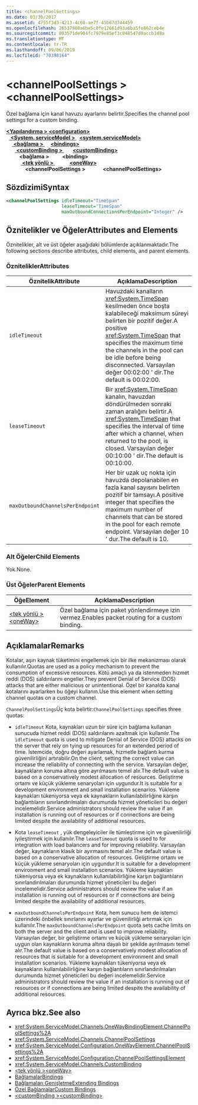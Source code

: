 ```yaml
---
title: <channelPoolSettings>
ms.date: 03/30/2017
ms.assetid: 4755f3d3-4213-4c68-ae7f-45b67d744459
ms.openlocfilehash: 26537980a6be5c0fe12661d93a6ba5fe862ceb4e
ms.sourcegitcommit: 093571de904fc7979e85ef3c048547d0accb1d8a
ms.translationtype: MT
ms.contentlocale: tr-TR
ms.lasthandoff: 09/06/2019
ms.locfileid: "70398164"
---
```

# <a name="channelpoolsettings"></a><span data-ttu-id="48a60-101">\<channelPoolSettings ></span><span class="sxs-lookup"><span data-stu-id="48a60-101">\<channelPoolSettings></span></span>
<span data-ttu-id="48a60-102">Özel bağlama için kanal havuzu ayarlarını belirtir.</span><span class="sxs-lookup"><span data-stu-id="48a60-102">Specifies the channel pool settings for a custom binding.</span></span>  
  
<span data-ttu-id="48a60-103">[ **\<Yapılandırma >** ](../configuration-element.md)</span><span class="sxs-lookup"><span data-stu-id="48a60-103">[**\<configuration>**](../configuration-element.md)</span></span>\
<span data-ttu-id="48a60-104">&nbsp;&nbsp;[ **\<System. serviceModel >** ](system-servicemodel.md)</span><span class="sxs-lookup"><span data-stu-id="48a60-104">&nbsp;&nbsp;[**\<system.serviceModel>**](system-servicemodel.md)</span></span>\
<span data-ttu-id="48a60-105">&nbsp;&nbsp;&nbsp;&nbsp;[ **\<bağlama >** ](bindings.md)</span><span class="sxs-lookup"><span data-stu-id="48a60-105">&nbsp;&nbsp;&nbsp;&nbsp;[**\<bindings>**](bindings.md)</span></span>\
<span data-ttu-id="48a60-106">&nbsp;&nbsp;&nbsp;&nbsp;&nbsp;&nbsp;[ **\<customBinding >** ](custombinding.md)</span><span class="sxs-lookup"><span data-stu-id="48a60-106">&nbsp;&nbsp;&nbsp;&nbsp;&nbsp;&nbsp;[**\<customBinding>**](custombinding.md)</span></span>\
<span data-ttu-id="48a60-107">&nbsp;&nbsp;&nbsp;&nbsp;&nbsp;&nbsp;&nbsp;&nbsp; **\<bağlama >** </span><span class="sxs-lookup"><span data-stu-id="48a60-107">&nbsp;&nbsp;&nbsp;&nbsp;&nbsp;&nbsp;&nbsp;&nbsp;**\<binding>**</span></span>\
<span data-ttu-id="48a60-108">&nbsp;&nbsp;&nbsp;&nbsp;&nbsp;&nbsp;&nbsp;&nbsp;&nbsp;&nbsp;[ **\<tek yönlü >** ](oneway.md)</span><span class="sxs-lookup"><span data-stu-id="48a60-108">&nbsp;&nbsp;&nbsp;&nbsp;&nbsp;&nbsp;&nbsp;&nbsp;&nbsp;&nbsp;[**\<oneWay>**](oneway.md)</span></span>\
<span data-ttu-id="48a60-109">&nbsp;&nbsp;&nbsp;&nbsp;&nbsp;&nbsp;&nbsp;&nbsp;&nbsp;&nbsp;&nbsp;&nbsp; **\<channelPoolSettings >**</span><span class="sxs-lookup"><span data-stu-id="48a60-109">&nbsp;&nbsp;&nbsp;&nbsp;&nbsp;&nbsp;&nbsp;&nbsp;&nbsp;&nbsp;&nbsp;&nbsp;**\<channelPoolSettings>**</span></span>  
  
## <a name="syntax"></a><span data-ttu-id="48a60-110">Sözdizimi</span><span class="sxs-lookup"><span data-stu-id="48a60-110">Syntax</span></span>  
  
```xml  
<channelPoolSettings idleTimeout="TimeSpan"
                     leaseTimeout="TimeSpan"
                     maxOutboundConnectionsPerEndpoint="Integer" />
```  
  
## <a name="attributes-and-elements"></a><span data-ttu-id="48a60-111">Öznitelikler ve Öğeler</span><span class="sxs-lookup"><span data-stu-id="48a60-111">Attributes and Elements</span></span>  
 <span data-ttu-id="48a60-112">Öznitelikler, alt ve üst öğeler aşağıdaki bölümlerde açıklanmaktadır.</span><span class="sxs-lookup"><span data-stu-id="48a60-112">The following sections describe attributes, child elements, and parent elements.</span></span>  
  
### <a name="attributes"></a><span data-ttu-id="48a60-113">Öznitelikler</span><span class="sxs-lookup"><span data-stu-id="48a60-113">Attributes</span></span>  
  
|<span data-ttu-id="48a60-114">Öznitelik</span><span class="sxs-lookup"><span data-stu-id="48a60-114">Attribute</span></span>|<span data-ttu-id="48a60-115">Açıklama</span><span class="sxs-lookup"><span data-stu-id="48a60-115">Description</span></span>|  
|---------------|-----------------|  
|`idleTimeout`|<span data-ttu-id="48a60-116">Havuzdaki kanalların <xref:System.TimeSpan> kesilmeden önce boşta kalabileceği maksimum süreyi belirten bir pozitif değer.</span><span class="sxs-lookup"><span data-stu-id="48a60-116">A positive <xref:System.TimeSpan> that specifies the maximum time the channels in the pool can be idle before being disconnected.</span></span> <span data-ttu-id="48a60-117">Varsayılan değer 00:02:00 ' dir.</span><span class="sxs-lookup"><span data-stu-id="48a60-117">The default is 00:02:00.</span></span>|  
|`leaseTimeout`|<span data-ttu-id="48a60-118">Bir <xref:System.TimeSpan> kanalın, havuzdan döndürülmeden sonraki zaman aralığını belirtir.</span><span class="sxs-lookup"><span data-stu-id="48a60-118">A <xref:System.TimeSpan> that specifies the interval of time after which a channel, when returned to the pool, is closed.</span></span> <span data-ttu-id="48a60-119">Varsayılan değer 00:10:00 ' dir.</span><span class="sxs-lookup"><span data-stu-id="48a60-119">The default is 00:10:00.</span></span>|  
|`maxOutboundChannelsPerEndpoint`|<span data-ttu-id="48a60-120">Her bir uzak uç nokta için havuzda depolanabilen en fazla kanal sayısını belirten pozitif bir tamsayı.</span><span class="sxs-lookup"><span data-stu-id="48a60-120">A positive integer that specifies the maximum number of channels that can be stored in the pool for each remote endpoint.</span></span> <span data-ttu-id="48a60-121">Varsayılan değer 10 ' dur.</span><span class="sxs-lookup"><span data-stu-id="48a60-121">The default is 10.</span></span>|  
  
### <a name="child-elements"></a><span data-ttu-id="48a60-122">Alt Öğeler</span><span class="sxs-lookup"><span data-stu-id="48a60-122">Child Elements</span></span>  
 <span data-ttu-id="48a60-123">Yok.</span><span class="sxs-lookup"><span data-stu-id="48a60-123">None.</span></span>  
  
### <a name="parent-elements"></a><span data-ttu-id="48a60-124">Üst Öğeler</span><span class="sxs-lookup"><span data-stu-id="48a60-124">Parent Elements</span></span>  
  
|<span data-ttu-id="48a60-125">Öğe</span><span class="sxs-lookup"><span data-stu-id="48a60-125">Element</span></span>|<span data-ttu-id="48a60-126">Açıklama</span><span class="sxs-lookup"><span data-stu-id="48a60-126">Description</span></span>|  
|-------------|-----------------|  
|[<span data-ttu-id="48a60-127">\<tek yönlü ></span><span class="sxs-lookup"><span data-stu-id="48a60-127">\<oneWay></span></span>](oneway.md)|<span data-ttu-id="48a60-128">Özel bağlama için paket yönlendirmeye izin vermez.</span><span class="sxs-lookup"><span data-stu-id="48a60-128">Enables packet routing for a custom binding.</span></span>|  
  
## <a name="remarks"></a><span data-ttu-id="48a60-129">Açıklamalar</span><span class="sxs-lookup"><span data-stu-id="48a60-129">Remarks</span></span>  
 <span data-ttu-id="48a60-130">Kotalar, aşırı kaynak tüketimini engellemek için bir ilke mekanizması olarak kullanılır.</span><span class="sxs-lookup"><span data-stu-id="48a60-130">Quotas are used as a policy mechanism to prevent the consumption of excessive resources.</span></span> <span data-ttu-id="48a60-131">Kötü amaçlı ya da istenmeden hizmet reddi (DOS) saldırılarını engeller.</span><span class="sxs-lookup"><span data-stu-id="48a60-131">They prevent Denial of Service (DOS) attacks that are either malicious or unintentional.</span></span> <span data-ttu-id="48a60-132">Özel bir kanalda kanal kotalarını ayarlarken bu öğeyi kullanın.</span><span class="sxs-lookup"><span data-stu-id="48a60-132">Use this element when setting channel quotas on a custom channel.</span></span>  
  
 <span data-ttu-id="48a60-133">`ChannelPoolSettings`Üç kota belirtir:</span><span class="sxs-lookup"><span data-stu-id="48a60-133">`ChannelPoolSettings` specifies three quotas:</span></span>  
  
- <span data-ttu-id="48a60-134">`idleTimeout` Kota, kaynakları uzun bir süre için bağlama kullanan sunucuda hizmet reddi (DOS) saldırılarını azaltmak için kullanılır.</span><span class="sxs-lookup"><span data-stu-id="48a60-134">The `idleTimeout` quota is used to mitigate Denial of Service (DOS) attacks on the server that rely on tying up resources for an extended period of time.</span></span> <span data-ttu-id="48a60-135">İstemcide, doğru değeri ayarlamak, hizmetle bağlantı kurma güvenilirliğini artırabilir.</span><span class="sxs-lookup"><span data-stu-id="48a60-135">On the client, setting the correct value can increase the reliability of connecting with the service.</span></span> <span data-ttu-id="48a60-136">Varsayılan değer, kaynakların koruma altına göre ayrılmasını temel alır.</span><span class="sxs-lookup"><span data-stu-id="48a60-136">The default value is based on a conservatively modest allocation of resources.</span></span> <span data-ttu-id="48a60-137">Geliştirme ortamı ve küçük yükleme senaryoları için uygundur.</span><span class="sxs-lookup"><span data-stu-id="48a60-137">It is suitable for a development environment and small installation scenarios.</span></span> <span data-ttu-id="48a60-138">Yükleme kaynakları tükeniyorsa veya ek kaynakların kullanılabilirliğine karşın bağlantıların sınırlandırılmaları durumunda hizmet yöneticileri bu değeri incelemelidir.</span><span class="sxs-lookup"><span data-stu-id="48a60-138">Service administrators should review the value if an installation is running out of resources or if connections are being limited despite the availability of additional resources.</span></span>  
  
- <span data-ttu-id="48a60-139">Kota `leaseTimeout` , yük dengeleyiciler ile tümleştirme için ve güvenilirliği iyileştirmek için kullanılır.</span><span class="sxs-lookup"><span data-stu-id="48a60-139">The `leaseTimeout` quota is used to for integration with load balancers and for improving reliability.</span></span> <span data-ttu-id="48a60-140">Varsayılan değer, kaynakların klasik bir ayırmasını temel alır.</span><span class="sxs-lookup"><span data-stu-id="48a60-140">The default value is based on a conservative allocation of resources.</span></span> <span data-ttu-id="48a60-141">Geliştirme ortamı ve küçük yükleme senaryoları için uygundur.</span><span class="sxs-lookup"><span data-stu-id="48a60-141">It is suitable for a development environment and small installation scenarios.</span></span> <span data-ttu-id="48a60-142">Yükleme kaynakları tükeniyorsa veya ek kaynakların kullanılabilirliğine karşın bağlantıların sınırlandırılmaları durumunda hizmet yöneticileri bu değeri incelemelidir.</span><span class="sxs-lookup"><span data-stu-id="48a60-142">Service administrators should review the value if an installation is running out of resources or if connections are being limited despite the availability of additional resources.</span></span>  
  
- <span data-ttu-id="48a60-143">`maxOutboundChannelsPerEndpoint` Kota, hem sunucu hem de istemci üzerindeki önbellek sınırlarını ayarlar ve güvenilirliği artırmak için kullanılır.</span><span class="sxs-lookup"><span data-stu-id="48a60-143">The `maxOutboundChannelsPerEndpoint` quota sets cache limits on both the server and the client and is used to improve reliability.</span></span> <span data-ttu-id="48a60-144">Varsayılan değer, bir geliştirme ortamı ve küçük yükleme senaryoları için uygun olan kaynakların koruma altına dayalı bir şekilde ayrılmasını temel alır.</span><span class="sxs-lookup"><span data-stu-id="48a60-144">The default value is based on a conservatively modest allocation of resources that is suitable for a development environment and small installation scenarios.</span></span> <span data-ttu-id="48a60-145">Yükleme kaynakları tükeniyorsa veya ek kaynakların kullanılabilirliğine karşın bağlantıların sınırlandırılmaları durumunda hizmet yöneticileri bu değeri incelemelidir.</span><span class="sxs-lookup"><span data-stu-id="48a60-145">Service administrators should review the value if an installation is running out of resources or if connections are being limited despite the availability of additional resources.</span></span>  
  
## <a name="see-also"></a><span data-ttu-id="48a60-146">Ayrıca bkz.</span><span class="sxs-lookup"><span data-stu-id="48a60-146">See also</span></span>

- <xref:System.ServiceModel.Channels.OneWayBindingElement.ChannelPoolSettings%2A>
- <xref:System.ServiceModel.Channels.ChannelPoolSettings>
- <xref:System.ServiceModel.Configuration.OneWayElement.ChannelPoolSettings%2A>
- <xref:System.ServiceModel.Configuration.ChannelPoolSettingsElement>
- <xref:System.ServiceModel.Channels.CustomBinding>
- [<span data-ttu-id="48a60-147">\<tek yönlü ></span><span class="sxs-lookup"><span data-stu-id="48a60-147">\<oneWay></span></span>](oneway.md)
- [<span data-ttu-id="48a60-148">Bağlamalar</span><span class="sxs-lookup"><span data-stu-id="48a60-148">Bindings</span></span>](../../../wcf/bindings.md)
- [<span data-ttu-id="48a60-149">Bağlamaları Genişletme</span><span class="sxs-lookup"><span data-stu-id="48a60-149">Extending Bindings</span></span>](../../../wcf/extending/extending-bindings.md)
- [<span data-ttu-id="48a60-150">Özel Bağlamalar</span><span class="sxs-lookup"><span data-stu-id="48a60-150">Custom Bindings</span></span>](../../../wcf/extending/custom-bindings.md)
- [<span data-ttu-id="48a60-151">\<customBinding ></span><span class="sxs-lookup"><span data-stu-id="48a60-151">\<customBinding></span></span>](custombinding.md)
